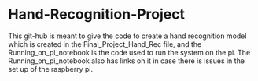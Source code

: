 # Hand-Recognition-Project
This git-hub is meant to give the code to create a hand recognition model which is created in 
the Final_Project_Hand_Rec file, and the Running_on_pi_notebook is the code used to run the
system on the pi. The Running_on_pi_notebook also has links on it in case there is issues in 
the set up of the raspberry pi.

